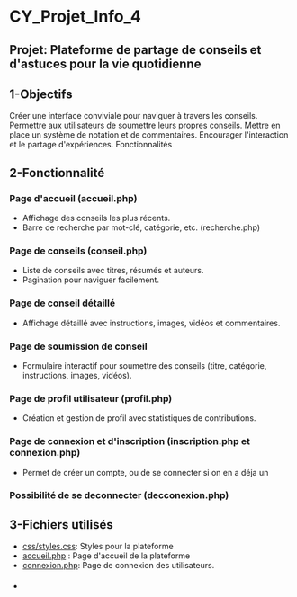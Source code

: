 # CY_Projet_Info_4

## Projet: Plateforme de partage de conseils et d'astuces pour la vie quotidienne

## 1-Objectifs
Créer une interface conviviale pour naviguer à travers les conseils.
Permettre aux utilisateurs de soumettre leurs propres conseils.
Mettre en place un système de notation et de commentaires.
Encourager l'interaction et le partage d'expériences.
Fonctionnalités

## 2-Fonctionnalité
### Page d'accueil (accueil.php)

- Affichage des conseils les plus récents.
- Barre de recherche par mot-clé, catégorie, etc. (recherche.php)

### Page de conseils (conseil.php)

- Liste de conseils avec titres, résumés et auteurs.
- Pagination pour naviguer facilement.
### Page de conseil détaillé

- Affichage détaillé avec instructions, images, vidéos et commentaires.

### Page de soumission de conseil

- Formulaire interactif pour soumettre des conseils (titre, catégorie, instructions, images, vidéos).

### Page de profil utilisateur (profil.php)

- Création et gestion de profil avec statistiques de contributions.

### Page de connexion et d'inscription (inscription.php et connexion.php)
- Permet de créer un compte, ou de se connecter si on en a déja un

### Possibilité de se deconnecter (decconexion.php)


## 3-Fichiers utilisés

- [css/styles.css](./css/style.css): Styles pour la plateforme
- [accueil.php](./accueil.php) : Page d'accueil de la plateforme
- [connexion.php](./connexion.php): Page de connexion des utilisateurs.
- ####
